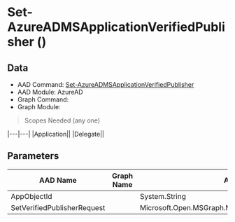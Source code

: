 # Set-AzureADMSApplicationVerifiedPublisher ()

## Data

+ AAD Command: [Set-AzureADMSApplicationVerifiedPublisher](https://docs.microsoft.com/en-us/powershell/module/AzureAD/Set-AzureADMSApplicationVerifiedPublisher)
+ AAD Module: AzureAD
+ Graph Command: [](https://docs.microsoft.com/en-us/powershell/module//)
+ Graph Module: 

> Scopes Needed (any one)

|---|---|
|Application||
|Delegate||

## Parameters

|AAD Name|Graph Name|AAD Type|Graph Type|Infos|
|---|---|---|---|---|
|AppObjectId||System.String|||
|SetVerifiedPublisherRequest||Microsoft.Open.MSGraph.Model.SetVerifiedPublisherRequest|||

